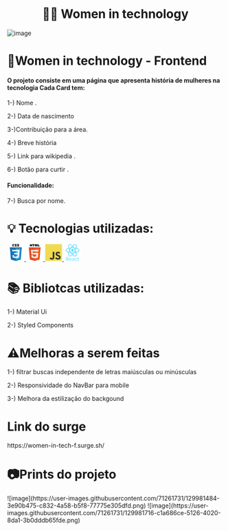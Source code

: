<h1 align="center"> 👩‍💻 Women in technology</h1> 

![image](https://user-images.githubusercontent.com/71261731/129981437-7fb6550b-3340-4c2a-9d27-ee093ab6d7d7.png)


<h1> 💪Women in technology -  Frontend</h1>
<h4>O projeto consiste em uma página que apresenta história de mulheres na tecnologia
Cada Card tem: </h4>
<p> 1-) Nome .</p>
<p> 2-) Data de nascimento</p>
<p> 3-)Contribuição para a área.</p>
<p> 4-) Breve história</p>
<p> 5-) Link para wikipedia .</p>
<p> 6-) Botão para curtir .</p>

<h4>Funcionalidade:</h4>
<p> 7-) Busca por nome.</p>

<h1> 💡 Tecnologias utilizadas:</h1>
<p align="left"> <a href="https://www.w3schools.com/css/" target="_blank"> <img src="https://raw.githubusercontent.com/devicons/devicon/master/icons/css3/css3-original-wordmark.svg" alt="css3" width="40" height="40"/> </a> <a href="https://www.w3.org/html/" target="_blank"> <img src="https://raw.githubusercontent.com/devicons/devicon/master/icons/html5/html5-original-wordmark.svg" alt="html5" width="40" height="40"/> </a> <a href="https://developer.mozilla.org/en-US/docs/Web/JavaScript" target="_blank"> <img src="https://raw.githubusercontent.com/devicons/devicon/master/icons/javascript/javascript-original.svg" alt="javascript" width="40" height="40"/> </a> <a href="https://reactjs.org/" target="_blank"> <img src="https://raw.githubusercontent.com/devicons/devicon/master/icons/react/react-original-wordmark.svg" alt="react" width="40" height="40"/> </a> </p>

<h1> 📚 Bibliotcas utilizadas:</h1>
<p> 1-) Material Ui </p>
<p> 2-) Styled Components </p>


<h1> ⚠️Melhoras a serem feitas </h1>
<p> 1-) filtrar buscas independente de letras maiúsculas ou minúsculas </p>
<p> 2-) Responsividade do NavBar para mobile </p>
<p> 3-) Melhora da estilização do backgound </p>

<h1> Link do surge </h1>
https://women-in-tech-f.surge.sh/

<h1>📷Prints do projeto </h1>
![image](https://user-images.githubusercontent.com/71261731/129981484-3e90b475-c832-4a58-b5f8-77775e305dfd.png)
![image](https://user-images.githubusercontent.com/71261731/129981716-c1a686ce-5126-4020-8da1-3b0dddb65fde.png)

